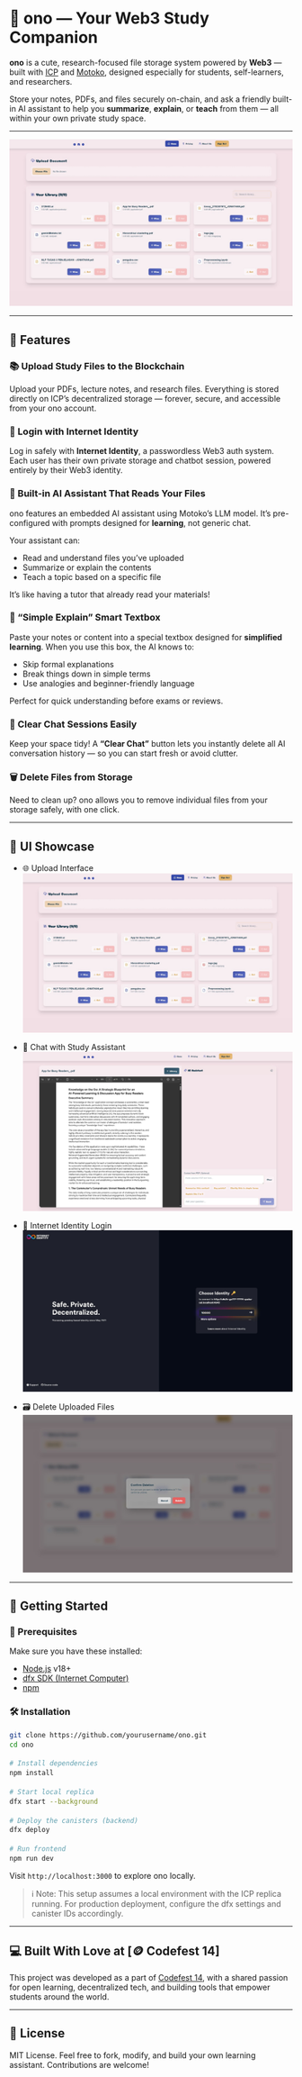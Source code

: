 # 🌸 ono — Your Web3 Study Companion

**ono** is a cute, research-focused file storage system powered by **Web3** — built with [ICP](https://internetcomputer.org/) and [Motoko](https://smartcontracts.org/), designed especially for students, self-learners, and researchers.

Store your notes, PDFs, and files securely on-chain, and ask a friendly built-in AI assistant to help you **summarize**, **explain**, or **teach** from them — all within your own private study space.

---

![ono preview](./screenshots/upload.jpg)

---

## 🧷 Features

### 📚 Upload Study Files to the Blockchain

Upload your PDFs, lecture notes, and research files. Everything is stored directly on ICP’s decentralized storage — forever, secure, and accessible from your ono account.

### 🪪 Login with Internet Identity

Log in safely with **Internet Identity**, a passwordless Web3 auth system. Each user has their own private storage and chatbot session, powered entirely by their Web3 identity.

### 🧠 Built-in AI Assistant That Reads Your Files

ono features an embedded AI assistant using Motoko’s LLM model. It’s pre-configured with prompts designed for **learning**, not generic chat.

Your assistant can:

- Read and understand files you’ve uploaded
- Summarize or explain the contents
- Teach a topic based on a specific file

It’s like having a tutor that already read your materials!

### 📝 “Simple Explain” Smart Textbox

Paste your notes or content into a special textbox designed for **simplified learning**. When you use this box, the AI knows to:

- Skip formal explanations
- Break things down in simple terms
- Use analogies and beginner-friendly language

Perfect for quick understanding before exams or reviews.

### 🧹 Clear Chat Sessions Easily

Keep your space tidy! A **“Clear Chat”** button lets you instantly delete all AI conversation history — so you can start fresh or avoid clutter.

### 🗑️ Delete Files from Storage

Need to clean up? ono allows you to remove individual files from your storage safely, with one click.

---

## 📸 UI Showcase

- 🌐 Upload Interface  
  ![upload](./screenshots/upload.jpg)

- 🤖 Chat with Study Assistant  
  ![chat](./screenshots/chatbot.jpg)

- 🔑 Internet Identity Login  
  ![login](./screenshots/login.jpg)

- 🗃️ Delete Uploaded Files  
  ![delete](./screenshots/delete.jpg)

---

## 🚀 Getting Started

### 🧱 Prerequisites

Make sure you have these installed:

- [Node.js](https://nodejs.org/) v18+
- [dfx SDK (Internet Computer)](https://smartcontracts.org/docs/quickstart/local-quickstart.html)
- [npm](https://www.npmjs.com/)

### 🛠️ Installation

```bash
git clone https://github.com/yourusername/ono.git
cd ono

# Install dependencies
npm install

# Start local replica
dfx start --background

# Deploy the canisters (backend)
dfx deploy

# Run frontend
npm run dev
```

Visit `http://localhost:3000` to explore ono locally.

> ℹ️ Note: This setup assumes a local environment with the ICP replica running. For production deployment, configure the dfx settings and canister IDs accordingly.

---

## 💻 Built With Love at [🪙 Codefest 14]

This project was developed as a part of [Codefest 14](https://www.instagram.com/codefest.id/?hl=en), with a shared passion for open learning, decentralized tech, and building tools that empower students around the world.

---

## 📄 License

MIT License. Feel free to fork, modify, and build your own learning assistant. Contributions are welcome!
